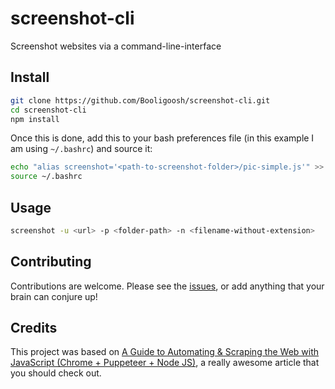 # screenshot-cli
Screenshot websites via a command-line-interface
## Install
```bash
git clone https://github.com/Booligoosh/screenshot-cli.git
cd screenshot-cli
npm install
```
Once this is done, add this to your bash preferences file (in this example I am using `~/.bashrc`) and source it:
```bash
echo "alias screenshot='<path-to-screenshot-folder>/pic-simple.js'" >> ~/.bashrc
source ~/.bashrc
```
## Usage
```bash
screenshot -u <url> -p <folder-path> -n <filename-without-extension>
```
## Contributing
Contributions are welcome. Please see the [issues](https://github.com/Booligoosh/screenshot-cli/issues), or add anything that your brain can conjure up!
## Credits
This project was based on [A Guide to Automating & Scraping the Web with JavaScript (Chrome + Puppeteer + Node JS)](https://codeburst.io/a-guide-to-automating-scraping-the-web-with-javascript-chrome-puppeteer-node-js-b18efb9e9921), a really awesome article that you should check out.
